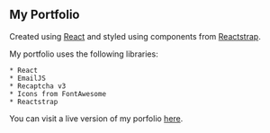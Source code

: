 ## My Portfolio

Created using [React](https://reactjs.org/) and styled using components from [Reactstrap](https://reactstrap.github.io/).

My portfolio uses the following libraries:

	* React
	* EmailJS
	* Recaptcha v3
	* Icons from FontAwesome
	* Reactstrap


You can visit a live version of my porfolio [here](http://www.seanbelverstone.com/).